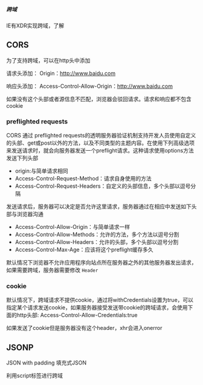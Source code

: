 ##### 跨域
IE有XDR实现跨域，了解
## CORS
为了支持跨域，可以在http头中添加

请求头添加：
	Origin：http://www.baidu.com
	
响应头添加：
	Access-Control-Allow-Origin：http://www.baidu.com
	
如果没有这个头部或者源信息不匹配，浏览器会驳回请求。请求和响应都不包含cookie

### preflighted requests
CORS 通过 preflighted requests的透明服务器验证机制支持开发人员使用自定义的头部、get或post以外的方法，以及不同类型的主题内容。在使用下列高级选项来发送请求时，就会向服务器发送一个preflight请求。这种请求使用options方法发送下列头部

- origin:与简单请求相同
- Access-Control-Request-Method：请求自身使用的方法
- Access-Control-Request-Headers：自定义的头部信息，多个头部以逗号分隔

发送请求后，服务器可以决定是否允许这里请求，服务器通过在相应中发送如下头部与浏览器沟通

- Access-Control-Allow-Origin：与简单请求一样
- Access-Control-Allow-Methods：允许的方法，多个方法以逗号分割
- Access-Control-Allow-Headers：允许的头部，多个头部以逗号分割
- Access-Control-Max-Age：应该将这个preflight缓存多久

默认情况下浏览器不允许应用程序向站点所在服务器之外的其他服务器发出请求，如果需要跨域，服务器需要修改 `Header`

### cookie
默认情况下，跨域请求不提供cookie，通过将withCredentials设置为true，可以指定某个请求发送cookie，如果服务器接受发送带cookie的跨域请求，会使用下面的http头部:
	Access-Control-Allow-Credentials:true
	
如果发送了cookie但是服务器没有这个header，xhr会进入onerror

## JSONP
JSON with padding 填充式JSON

利用script标签进行跨域



